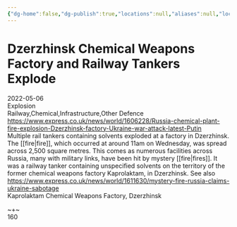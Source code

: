 ```yaml
---
{"dg-home":false,"dg-publish":true,"locations":null,"aliases":null,"location":null,"title":"Dzerzhinsk Chemical Weapons Factory and Railway Tankers Explode","tag":null,"date":null,"permalink":"/dzerzhinsk-chemical-weapons-factory-and-railway-tankers-explode/","dgHomeLink":true,"dgPassFrontmatter":true}
---
```



# Dzerzhinsk Chemical Weapons Factory and Railway Tankers Explode

2022-05-06  
Explosion  
Railway,Chemical,Infrastructure,Other Defence  
https://www.express.co.uk/news/world/1606228/Russia-chemical-plant-fire-explosion-Dzerzhinsk-factory-Ukraine-war-attack-latest-Putin  
Multiple rail tankers containing solvents exploded at a factory in Dzerzhinsk. The [[fire|fire]], which occurred at around 11am on Wednesday, was spread across 2,500 square metres. This comes as numerous facilities across Russia, many with military links, have been hit by mystery [[fire|fires]]. It was a railway tanker containing unspecified solvents on the territory of the former chemical weapons factory Kaprolaktam, in Dzerzhinsk. See also https://www.express.co.uk/news/world/1611630/mystery-fire-russia-claims-ukraine-sabotage  
Kaprolaktam Chemical Weapons Factory, Dzerzhinsk

~+~  
160

